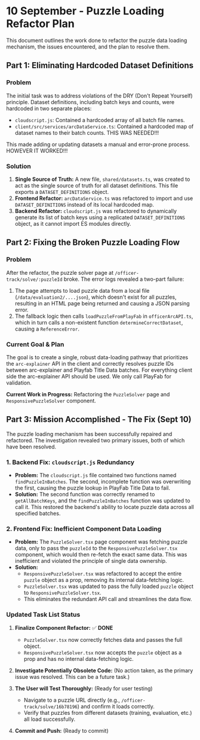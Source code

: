# 10 September - Puzzle Loading Refactor Plan

This document outlines the work done to refactor the puzzle data loading mechanism, the issues encountered, and the plan to resolve them.

## Part 1: Eliminating Hardcoded Dataset Definitions

### Problem
The initial task was to address violations of the DRY (Don't Repeat Yourself) principle. Dataset definitions, including batch keys and counts, were hardcoded in two separate places:
- `cloudscript.js`: Contained a hardcoded array of all batch file names.
- `client/src/services/arcDataService.ts`: Contained a hardcoded map of dataset names to their batch counts.  THIS WAS NEEDED!!!  

This made adding or updating datasets a manual and error-prone process. HOWEVER IT WORKED!!!  

### Solution
1.  **Single Source of Truth:** A new file, `shared/datasets.ts`, was created to act as the single source of truth for all dataset definitions. This file exports a `DATASET_DEFINITIONS` object.
2.  **Frontend Refactor:** `arcDataService.ts` was refactored to import and use `DATASET_DEFINITIONS` instead of its local hardcoded map.
3.  **Backend Refactor:** `cloudscript.js` was refactored to dynamically generate its list of batch keys using a replicated `DATASET_DEFINITIONS` object, as it cannot import ES modules directly.

## Part 2: Fixing the Broken Puzzle Loading Flow

### Problem
After the refactor, the puzzle solver page at `/officer-track/solve/:puzzleId` broke. The error logs revealed a two-part failure:
1.  The page attempts to load puzzle data from a local file (`/data/evaluation2/....json`), which doesn't exist for all puzzles, resulting in an HTML page being returned and causing a JSON parsing error.
2.  The fallback logic then calls `loadPuzzleFromPlayFab` in `officerArcAPI.ts`, which in turn calls a non-existent function `determineCorrectDataset`, causing a `ReferenceError`.

### Current Goal & Plan
The goal is to create a single, robust data-loading pathway that prioritizes the `arc-explainer` API in the client and correctly resolves puzzle IDs between arc-explainer and Playfab Title Data batches. For everything client side the arc-explainer API should be used. We only call PlayFab for validation. 

**Current Work in Progress:** Refactoring the `PuzzleSolver` page and `ResponsivePuzzleSolver` component.

## Part 3: Mission Accomplished - The Fix (Sept 10)

The puzzle loading mechanism has been successfully repaired and refactored. The investigation revealed two primary issues, both of which have been resolved.

### 1. Backend Fix: `cloudscript.js` Redundancy

*   **Problem:** The `cloudscript.js` file contained two functions named `findPuzzleInBatches`. The second, incomplete function was overwriting the first, causing the puzzle lookup in PlayFab Title Data to fail.
*   **Solution:** The second function was correctly renamed to `getAllBatchKeys`, and the `findPuzzleInBatches` function was updated to call it. This restored the backend's ability to locate puzzle data across all specified batches.

### 2. Frontend Fix: Inefficient Component Data Loading

*   **Problem:** The `PuzzleSolver.tsx` page component was fetching puzzle data, only to pass the `puzzleId` to the `ResponsivePuzzleSolver.tsx` component, which would then re-fetch the exact same data. This was inefficient and violated the principle of single data ownership.
*   **Solution:**
    *   `ResponsivePuzzleSolver.tsx` was refactored to accept the entire `puzzle` object as a prop, removing its internal data-fetching logic.
    *   `PuzzleSolver.tsx` was updated to pass the fully loaded `puzzle` object to `ResponsivePuzzleSolver.tsx`.
    *   This eliminates the redundant API call and streamlines the data flow.

### Updated Task List Status

1.  **Finalize Component Refactor:** ✅ **DONE**
    *   `PuzzleSolver.tsx` now correctly fetches data and passes the full object.
    *   `ResponsivePuzzleSolver.tsx` now accepts the `puzzle` object as a prop and has no internal data-fetching logic.

2.  **Investigate Potentially Obsolete Code:** (No action taken, as the primary issue was resolved. This can be a future task.)

3.  **The User will Test Thoroughly:** (Ready for user testing)
    *   Navigate to a puzzle URL directly (e.g., `/officer-track/solve/16b78196`) and confirm it loads correctly.
    *   Verify that puzzles from different datasets (training, evaluation, etc.) all load successfully.

4.  **Commit and Push:** (Ready to commit)
